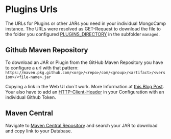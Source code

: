 # Plugins Urls

The URLs for Plugins or other JARs you need in your individual MongoCamp instance. 
The URLs were resolved as GET-Request to download the file to the folder you configured [PLUGINS_DIRECTORY](environment-db#plugins) in the subfolder `managed`.

## Github Maven Repository
To download an JAR or Plugin from the GitHub Maven Repository you have to configure a url with that pattern:
`https://maven.pkg.github.com/<org>/<repo>/com/<group>/<artifact>/<version>/<file-name>.jar`

Copying a link in the Web UI don`t work. More Information at [this Blog Post](https://josh-ops.com/posts/github-download-from-github-packages/). Your also have to add an [HTTP-Client-Header](http-client-headers.md) in your Configuration with an individual Github Token. 

## Maven Central
Navigate to [Maven Central Repository](https://repo1.maven.org/) and search your JAR to download and copy link to your Database.